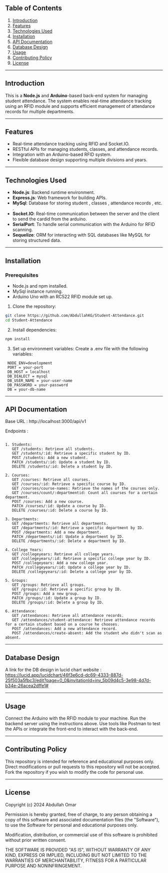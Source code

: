## Table of Contents

1. [Introduction](#introduction)
2. [Features](#features)
3. [Technologies Used](#technologies-used)
4. [Installation](#installation)
5. [API Documentation](#api-documentation)
6. [Database Design](#database-design)
7. [Usage](#usage)
8. [Contributing Policy](#contributing-policy)
9. [License](#license)

---

## Introduction

This is a **Node.js** and **Arduino**-based back-end system for managing student attendance. The system enables real-time attendance tracking using an RFID module and supports efficient management of attendance records for multiple departments.

---

## Features

- Real-time attendance tracking using RFID and Socket.IO.
- RESTful APIs for managing students, classes, and attendance records.
- Integration with an Arduino-based RFID system.
- Flexible database design supporting multiple divisions and years.

---

## Technologies Used

- **Node.js**: Backend runtime environment.
- **Express.js**: Web framework for building APIs.
- **MySql**: Database for storing student , classes , attendance records , etc. .
- **Socket.IO**: Real-time communication between the server and the client to send the cardid from the arduino.
- **SerialPort**: To handle serial communication with the Arduino for RFID scanning.
- **Sequelize**: ORM for interacting with SQL databases like MySQL for storing structured data.

---

## Installation

### Prerequisites

- Node.js and npm installed.
- MySql instance running.
- Arduino Uno with an RC522 RFID module set up.

1. Clone the repository:

```bash
git clone https://github.com/AbdullahKG/Student-Attendance.git
cd Student-Attendance
```

2. Install dependencies:

```bash
npm install
```

3. Set up environment variables: Create a .env file with the following variables:

```plaintext
 NODE_ENV=development
 PORT = your-port
 DB_HOST = localhost
 DB_DIALECT = mysql
 DB_USER_NAME = your-user-name
 DB_PASSWORD = your-password
 DB = your-db-name
```

---

## API Documentation

Base URL :
http://localhost:3000/api/v1

Endpoints :

```plaintext

1. Students:
   GET /students: Retrieve all students.
   GET /students/:id: Retrieve a specific student by ID.
   POST /students: Add a new student.
   PATCH /students/:id: Update a student by ID.
   DELETE /students/:id: Delete a student by ID.

2. Courses:
   GET /courses: Retrieve all courses.
   GET /courses/:id: Retrieve a specific course by ID.
   GET /courses/course-names: Retrieve the names of the courses only.
   GET /courses/count/:departmentid: Count all courses for a certain department.
   POST /courses: Add a new course.
   PATCH /courses/:id: Update a course by ID.
   DELETE /courses/:id: Delete a course by ID.

3. Departments:
   GET /departments: Retrieve all departments.
   GET /departments/:id: Retrieve a specific department by ID.
   POST /departments: Add a new department.
   PATCH /departments/:id: Update a department by ID.
   DELETE /departments/:id: Delete a department by ID.

4. College Years:
   GET /collegeyears: Retrieve all college years.
   GET /collegeyears/:id: Retrieve a specific college year by ID.
   POST /collegeyears: Add a new college year.
   PATCH /collegeyears/:id: Update a college year by ID.
   DELETE /collegeyears/:id: Delete a college year by ID.

5. Groups:
   GET /groups: Retrieve all groups.
   GET /groups/:id: Retrieve a specific group by ID.
   POST /groups: Add a new group.
   PATCH /groups/:id: Update a group by ID.
   DELETE /groups/:id: Delete a group by ID.

6. Attendance:
   GET /attendances: Retrieve all attendance records.
   GET /attendances/student-attendance: Retrieve attendance records for a certain student based on a course he chooses.
   POST /attendances: Add a new attendance record.
   POST /attendances/create-absent: Add the student who didn't scan as absent.
```

---

## Database Design

A link for the DB design in lucid chart website :
https://lucid.app/lucidchart/46f3e6cd-dc69-4333-887d-25f503a5fbc3/edit?page=0_0&invitationId=inv_5b09d4c5-3e98-4d7d-b34e-26acea2dffe1#

---

## Usage

Connect the Arduino with the RFID module to your machine.
Run the backend server using the instructions above.
Use tools like Postman to test the APIs or integrate the front-end to interact with the back-end.

---

## Contributing Policy

This repository is intended for reference and educational purposes only.
Direct modifications or pull requests to this repository will not be accepted.
Fork the repository if you wish to modify the code for personal use.

---

## License

Copyright (c) 2024 Abdullah Omar

Permission is hereby granted, free of charge, to any person obtaining a copy
of this software and associated documentation files (the "Software"), to use
the Software for personal and educational purposes only.

Modification, distribution, or commercial use of this software is prohibited
without prior written consent.

THE SOFTWARE IS PROVIDED "AS IS", WITHOUT WARRANTY OF ANY KIND, EXPRESS OR
IMPLIED, INCLUDING BUT NOT LIMITED TO THE WARRANTIES OF MERCHANTABILITY,
FITNESS FOR A PARTICULAR PURPOSE AND NONINFRINGEMENT.
